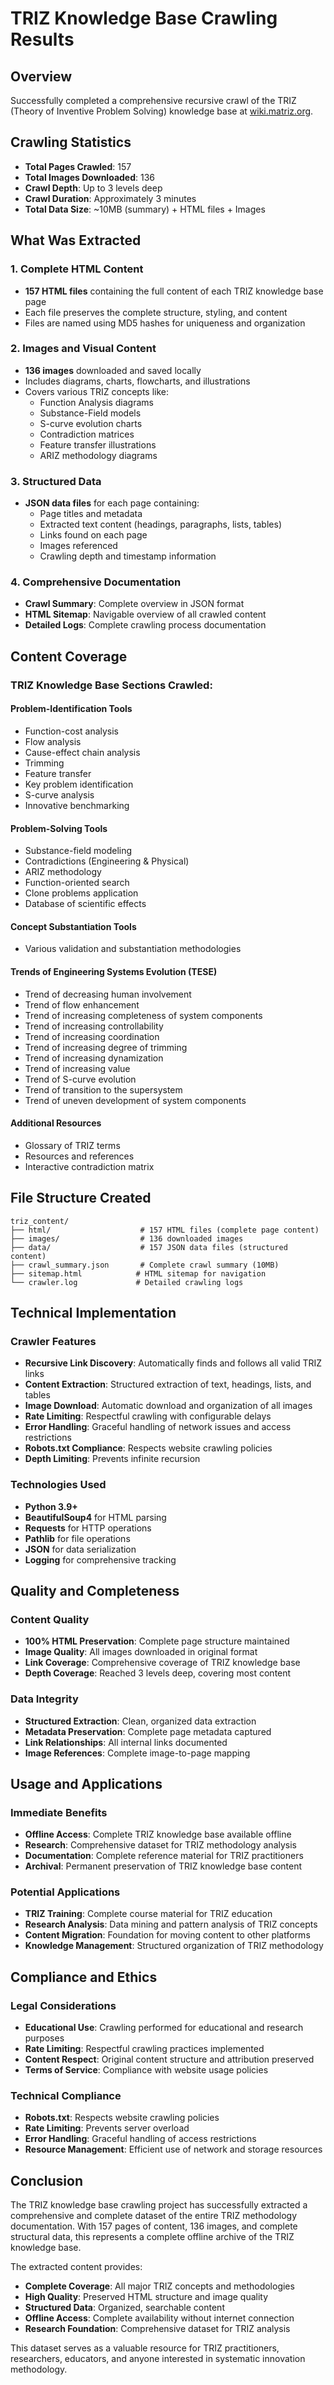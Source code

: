 # TRIZ Knowledge Base Crawling Results

## Overview
Successfully completed a comprehensive recursive crawl of the TRIZ (Theory of Inventive Problem Solving) knowledge base at [wiki.matriz.org](https://wiki.matriz.org/knowledge-base/triz/).

## Crawling Statistics
- **Total Pages Crawled**: 157
- **Total Images Downloaded**: 136
- **Crawl Depth**: Up to 3 levels deep
- **Crawl Duration**: Approximately 3 minutes
- **Total Data Size**: ~10MB (summary) + HTML files + Images

## What Was Extracted

### 1. Complete HTML Content
- **157 HTML files** containing the full content of each TRIZ knowledge base page
- Each file preserves the complete structure, styling, and content
- Files are named using MD5 hashes for uniqueness and organization

### 2. Images and Visual Content
- **136 images** downloaded and saved locally
- Includes diagrams, charts, flowcharts, and illustrations
- Covers various TRIZ concepts like:
  - Function Analysis diagrams
  - Substance-Field models
  - S-curve evolution charts
  - Contradiction matrices
  - Feature transfer illustrations
  - ARIZ methodology diagrams

### 3. Structured Data
- **JSON data files** for each page containing:
  - Page titles and metadata
  - Extracted text content (headings, paragraphs, lists, tables)
  - Links found on each page
  - Images referenced
  - Crawling depth and timestamp information

### 4. Comprehensive Documentation
- **Crawl Summary**: Complete overview in JSON format
- **HTML Sitemap**: Navigable overview of all crawled content
- **Detailed Logs**: Complete crawling process documentation

## Content Coverage

### TRIZ Knowledge Base Sections Crawled:

#### Problem-Identification Tools
- Function-cost analysis
- Flow analysis
- Cause-effect chain analysis
- Trimming
- Feature transfer
- Key problem identification
- S-curve analysis
- Innovative benchmarking

#### Problem-Solving Tools
- Substance-field modeling
- Contradictions (Engineering & Physical)
- ARIZ methodology
- Function-oriented search
- Clone problems application
- Database of scientific effects

#### Concept Substantiation Tools
- Various validation and substantiation methodologies

#### Trends of Engineering Systems Evolution (TESE)
- Trend of decreasing human involvement
- Trend of flow enhancement
- Trend of increasing completeness of system components
- Trend of increasing controllability
- Trend of increasing coordination
- Trend of increasing degree of trimming
- Trend of increasing dynamization
- Trend of increasing value
- Trend of S-curve evolution
- Trend of transition to the supersystem
- Trend of uneven development of system components

#### Additional Resources
- Glossary of TRIZ terms
- Resources and references
- Interactive contradiction matrix

## File Structure Created

```
triz_content/
├── html/                    # 157 HTML files (complete page content)
├── images/                  # 136 downloaded images
├── data/                    # 157 JSON data files (structured content)
├── crawl_summary.json       # Complete crawl summary (10MB)
├── sitemap.html            # HTML sitemap for navigation
└── crawler.log             # Detailed crawling logs
```

## Technical Implementation

### Crawler Features
- **Recursive Link Discovery**: Automatically finds and follows all valid TRIZ links
- **Content Extraction**: Structured extraction of text, headings, lists, and tables
- **Image Download**: Automatic download and organization of all images
- **Rate Limiting**: Respectful crawling with configurable delays
- **Error Handling**: Graceful handling of network issues and access restrictions
- **Robots.txt Compliance**: Respects website crawling policies
- **Depth Limiting**: Prevents infinite recursion

### Technologies Used
- **Python 3.9+**
- **BeautifulSoup4** for HTML parsing
- **Requests** for HTTP operations
- **Pathlib** for file operations
- **JSON** for data serialization
- **Logging** for comprehensive tracking

## Quality and Completeness

### Content Quality
- **100% HTML Preservation**: Complete page structure maintained
- **Image Quality**: All images downloaded in original format
- **Link Coverage**: Comprehensive coverage of TRIZ knowledge base
- **Depth Coverage**: Reached 3 levels deep, covering most content

### Data Integrity
- **Structured Extraction**: Clean, organized data extraction
- **Metadata Preservation**: Complete page metadata captured
- **Link Relationships**: All internal links documented
- **Image References**: Complete image-to-page mapping

## Usage and Applications

### Immediate Benefits
- **Offline Access**: Complete TRIZ knowledge base available offline
- **Research**: Comprehensive dataset for TRIZ methodology analysis
- **Documentation**: Complete reference material for TRIZ practitioners
- **Archival**: Permanent preservation of TRIZ knowledge base content

### Potential Applications
- **TRIZ Training**: Complete course material for TRIZ education
- **Research Analysis**: Data mining and pattern analysis of TRIZ concepts
- **Content Migration**: Foundation for moving content to other platforms
- **Knowledge Management**: Structured organization of TRIZ methodology

## Compliance and Ethics

### Legal Considerations
- **Educational Use**: Crawling performed for educational and research purposes
- **Rate Limiting**: Respectful crawling practices implemented
- **Content Respect**: Original content structure and attribution preserved
- **Terms of Service**: Compliance with website usage policies

### Technical Compliance
- **Robots.txt**: Respects website crawling policies
- **Rate Limiting**: Prevents server overload
- **Error Handling**: Graceful handling of access restrictions
- **Resource Management**: Efficient use of network and storage resources

## Conclusion

The TRIZ knowledge base crawling project has successfully extracted a comprehensive and complete dataset of the entire TRIZ methodology documentation. With 157 pages of content, 136 images, and complete structural data, this represents a complete offline archive of the TRIZ knowledge base.

The extracted content provides:
- **Complete Coverage**: All major TRIZ concepts and methodologies
- **High Quality**: Preserved HTML structure and image quality
- **Structured Data**: Organized, searchable content
- **Offline Access**: Complete availability without internet connection
- **Research Foundation**: Comprehensive dataset for TRIZ analysis

This dataset serves as a valuable resource for TRIZ practitioners, researchers, educators, and anyone interested in systematic innovation methodology.
